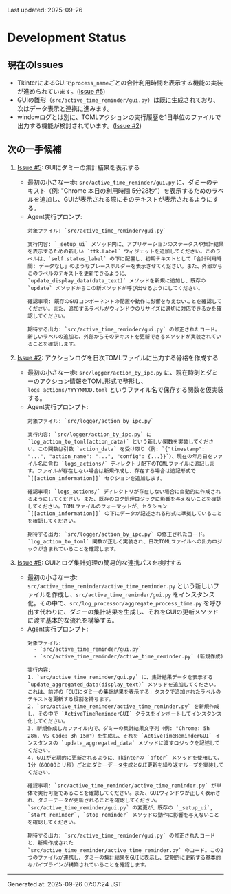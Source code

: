 Last updated: 2025-09-26

# Development Status

## 現在のIssues
- TkinterによるGUIで`process_name`ごとの合計利用時間を表示する機能の実装が進められています。([Issue #5](../issue-notes/5.md))
- GUIの雛形（`src/active_time_reminder/gui.py`）は既に生成されており、次はデータ表示と連携に進みます。
- windowログとは別に、TOMLアクションの実行履歴を1日単位のファイルで出力する機能が検討されています。([Issue #2](../issue-notes/2.md))

## 次の一手候補
1. [Issue #5](../issue-notes/5.md): GUIにダミーの集計結果を表示する
   - 最初の小さな一歩: `src/active_time_reminder/gui.py` に、ダミーのテキスト（例: "Chrome 本日の利用時間 5分28秒"）を表示するためのラベルを追加し、GUIが表示される際にそのテキストが表示されるようにする。
   - Agent実行プロンプ:
     ```
     対象ファイル: `src/active_time_reminder/gui.py`

     実行内容: `_setup_ui` メソッド内に、アプリケーションのステータスや集計結果を表示するための新しい `ttk.Label` ウィジェットを追加してください。このラベルは、`self.status_label` の下に配置し、初期テキストとして「合計利用時間: データなし」のようなプレースホルダーを表示させてください。また、外部からこのラベルのテキストを更新できるように、`update_display_data(data_text)` メソッドを新規に追加し、既存の `update` メソッドからこの新メソッドが呼び出せるようにしてください。

     確認事項: 既存のGUIコンポーネントの配置や動作に影響を与えないことを確認してください。また、追加するラベルがウィンドウのリサイズに適切に対応できるかを確認してください。

     期待する出力: `src/active_time_reminder/gui.py` の修正されたコード。新しいラベルの追加と、外部からそのテキストを更新できるメソッドが実装されていることを確認します。
     ```

2. [Issue #2](../issue-notes/2.md): アクションログを日次TOMLファイルに出力する骨格を作成する
   - 最初の小さな一歩: `src/logger/action_by_ipc.py` に、現在時刻とダミーのアクション情報をTOML形式で整形し、`logs_actions/YYYYMMDD.toml` というファイル名で保存する関数を仮実装する。
   - Agent実行プロンプト:
     ```
     対象ファイル: `src/logger/action_by_ipc.py`

     実行内容: `src/logger/action_by_ipc.py` に `log_action_to_toml(action_data)` という新しい関数を実装してください。この関数は引数 `action_data` を受け取り（例: `{"timestamp": "...", "action_name": "...", "config": {...}}`）、現在の年月日をファイル名に含む `logs_actions/` ディレクトリ配下のTOMLファイルに追記します。ファイルが存在しない場合は新規作成し、存在する場合は追記形式で `[[action_information]]` セクションを追加します。

     確認事項: `logs_actions/` ディレクトリが存在しない場合に自動的に作成されるようにしてください。また、既存のログ処理ロジックに影響を与えないことを確認してください。TOMLファイルのフォーマットが、セクション `[[action_information]]` の下にデータが記述される形式に準拠していることを確認してください。

     期待する出力: `src/logger/action_by_ipc.py` の修正されたコード。`log_action_to_toml` 関数が正しく実装され、日次TOMLファイルへの出力ロジックが含まれていることを確認します。
     ```

3. [Issue #5](../issue-notes/5.md): GUIとログ集計処理の簡易的な連携パスを検討する
   - 最初の小さな一歩: `src/active_time_reminder/active_time_reminder.py` という新しいファイルを作成し、`src/active_time_reminder/gui.py` をインスタンス化。その中で、`src/log_processor/aggregate_process_time.py` を呼び出す代わりに、ダミーの集計結果を生成し、それをGUIの更新メソッドに渡す基本的な流れを構築する。
   - Agent実行プロンプト:
     ```
     対象ファイル:
       - `src/active_time_reminder/gui.py`
       - `src/active_time_reminder/active_time_reminder.py` (新規作成)

     実行内容:
     1. `src/active_time_reminder/gui.py` に、集計結果データを表示する `update_aggregated_data(display_text)` メソッドを追加してください。これは、前述の「GUIにダミーの集計結果を表示する」タスクで追加されたラベルのテキストを更新する役割を持ちます。
     2. `src/active_time_reminder/active_time_reminder.py` を新規作成し、その中で `ActiveTimeReminderGUI` クラスをインポートしてインスタンス化してください。
     3. 新規作成したファイル内で、ダミーの集計結果文字列（例: "Chrome: 5h 28m, VS Code: 3h 15m"）を生成し、それを `ActiveTimeReminderGUI` インスタンスの `update_aggregated_data` メソッドに渡すロジックを記述してください。
     4. GUIが定期的に更新されるように、Tkinterの `after` メソッドを使用して、1分（60000ミリ秒）ごとにダミーデータ生成とGUI更新を繰り返すループを実装してください。

     確認事項: `src/active_time_reminder/active_time_reminder.py` が単体で実行可能であることを確認してください。また、GUIウィンドウが正しく表示され、ダミーデータが更新されることを確認してください。`src/active_time_reminder/gui.py` の変更が、既存の `_setup_ui`, `start_reminder`, `stop_reminder` メソッドの動作に影響を与えないことを確認してください。

     期待する出力: `src/active_time_reminder/gui.py` の修正されたコードと、新規作成された `src/active_time_reminder/active_time_reminder.py` のコード。この2つのファイルが連携し、ダミーの集計結果をGUIに表示し、定期的に更新する基本的なパイプラインが構築されていることを確認します。

---
Generated at: 2025-09-26 07:07:24 JST
